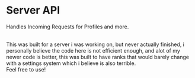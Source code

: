 # Server API
Handles Incoming Requests for Profiles and more.

<br />
This was built for a server i was working on, but never actually finished, i personally believe the code here is not efficient enough, and alot of my newer code is better, this was built to have ranks that would barely change with a settings system which i believe is also terrible.

<br />
Feel free to use!
